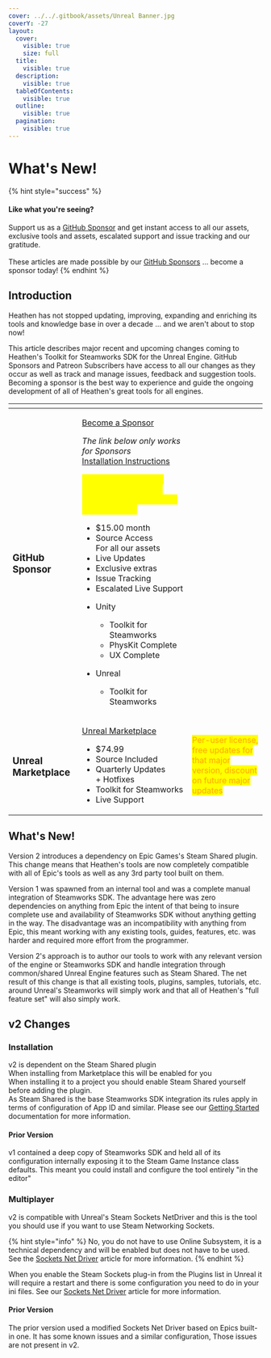 ```yaml
---
cover: ../../.gitbook/assets/Unreal Banner.jpg
coverY: -27
layout:
  cover:
    visible: true
    size: full
  title:
    visible: true
  description:
    visible: true
  tableOfContents:
    visible: true
  outline:
    visible: true
  pagination:
    visible: true
---
```


# What's New!

{% hint style="success" %}
#### Like what you're seeing?

Support us as a [GitHub Sponsor](../../where-to-buy/become-a-sponsor.md) and get instant access to all our assets, exclusive tools and assets, escalated support and issue tracking and our gratitude.\
\
These articles are made possible by our [GitHub Sponsors](../../where-to-buy/become-a-sponsor.md) ... become a sponsor today!
{% endhint %}

## Introduction

Heathen has not stopped updating, improving, expanding and enriching its tools and knowledge base in over a decade ... and we aren't about to stop now!

This article describes major recent and upcoming changes coming to Heathen's Toolkit for Steamworks SDK for the Unreal Engine. GitHub Sponsors and Patreon Subscribers have access to all our changes as they occur as well as track and manage issues, feedback and suggestion tools. Becoming a sponsor is the best way to experience and guide the ongoing development of all of Heathen's great tools for all engines.

<table data-card-size="large" data-view="cards"><thead><tr><th></th><th></th><th></th></tr></thead><tbody><tr><td><h3>GitHub Sponsor</h3></td><td><p><a href="https://github.com/sponsors/heathen-engineering">Become a Sponsor</a></p><p><em>The link below only works for Sponsors</em><br><a href="https://github.com/heathen-engineering/SourceRepo">Installation Instructions</a></p><p><em><mark style="color:yellow;"><strong>Cancel anytime, and keep everything you have including our site-based license</strong></mark></em></p><ul><li>$15.00 month</li><li>Source Access<br>For all our assets</li><li>Live Updates</li><li>Exclusive extras</li><li>Issue Tracking</li><li>Escalated Live Support</li><li><p>Unity</p><ul><li>Toolkit for Steamworks</li><li>PhysKit Complete</li><li>UX Complete</li></ul></li><li><p>Unreal</p><ul><li>Toolkit for Steamworks</li></ul></li></ul></td><td></td></tr><tr><td><h3>Unreal Marketplace</h3></td><td><p><a href="https://www.unrealengine.com/marketplace/en-US/product/ad658ddf5c434478acb95f9091ea279c">Unreal Marketplace</a></p><ul><li>$74.99</li><li>Source Included</li><li>Quarterly Updates<br>+ Hotfixes</li><li>Toolkit for Steamworks</li><li>Live Support</li></ul></td><td><mark style="color:orange;">Per-user license, free updates for that major version, discount on future major updates</mark></td></tr></tbody></table>

## What's New!

Version 2 introduces a dependency on Epic Games's Steam Shared plugin. This change means that Heathen's tools are now completely compatible with all of Epic's tools as well as any 3rd party tool built on them.

Version 1 was spawned from an internal tool and was a complete manual integration of Steamworks SDK. The advantage here was zero dependencies on anything from Epic the intent of that being to insure complete use and availability of Steamworks SDK without anything getting in the way. The disadvantage was an incompatibility with anything from Epic, this meant working with any existing tools, guides, features, etc. was harder and required more effort from the programmer.

Version 2's approach is to author our tools to work with any relevant version of the engine or Steamworks SDK and handle integration through common/shared Unreal Engine features such as Steam Shared. The net result of this change is that all existing tools, plugins, samples, tutorials, etc. around Unreal's Steamworks will simply work and that all of Heathen's "full feature set" will also simply work.

## v2 Changes

### Installation

v2 is dependent on the Steam Shared plugin\
When installing from Marketplace this will be enabled for you\
When installing it to a project you should enable Steam Shared yourself before adding the plugin.\
As Steam Shared is the base Steamworks SDK integration its rules apply in terms of configuration of App ID and similar. Please see our [Getting Started](getting-started.md#configuration) documentation for more information.

#### Prior Version

v1 contained a deep copy of Steamworks SDK and held all of its configuration internally exposing it to the Steam Game Instance class defaults. This meant you could install and configure the tool entirely "in the editor"

### Multiplayer

v2 is compatible with Unreal's Steam Sockets NetDriver and this is the tool you should use if you want to use Steam Networking Sockets.

{% hint style="info" %}
No, you do not have to use Online Subsystem, it is a technical dependency and will be enabled but does not have to be used. See the [Sockets Net Driver](sockets-net-driver.md) article for more information.
{% endhint %}

When you enable the Steam Sockets plug-in from the Plugins list in Unreal it will require a restart and there is some configuration you need to do in your ini files. See our [Sockets Net Driver](sockets-net-driver.md) article for more information.

#### Prior Version

The prior version used a modified Sockets Net Driver based on Epics built-in one. It has some known issues and a similar configuration, Those issues are not present in v2.&#x20;
